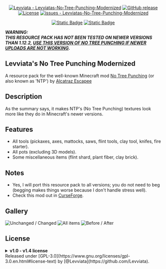<div align="center">

[![Levviata - Levviatas-No-Tree-Punching-Modernized](https://img.shields.io/static/v1?label=Levviata&message=Levviatas-No-Tree-Punching-Modernized&color=blue&logo=github)](https://github.com/Levviata/Levviatas-No-Tree-Punching-Modernized "Go to GitHub repo")
[![GitHub release](https://img.shields.io/github/release/Levviata/Levviatas-No-Tree-Punching-Modernized?include_prereleases=&sort=semver)](https://github.com/Levviata/Levviatas-No-Tree-Punching-Modernized/releases/)
[![License](https://img.shields.io/badge/License-GPL--3.0-blue)](https://www.gnu.org/licenses/gpl-3.0.en.html#license-text)
[![issues - Levviatas-No-Tree-Punching-Modernized](https://img.shields.io/github/issues/Levviata/Levviatas-No-Tree-Punching-Modernized)](https://github.com/Levviata/Levviatas-No-Tree-Punching-Modernized/issues)

[![Static Badge](https://img.shields.io/badge/Available_for-1.12.2-1bd96a?logo=modrinth)](https://modrinth.com/resourcepack/levviatas-no-tree-punching-modernized)
[![Static Badge](https://img.shields.io/badge/Available_for-1.12.2-e04e14?logo=curseforge)](https://www.curseforge.com/minecraft/texture-packs/levviatas-no-tree-punching-modernized)








</div>


***WARNING:***  
***THIS RESOURCE PACK HAS NOT BEEN TESTED ON NEWER VERSIONS THAN 1.12.2, [USE THIS VERSION OF NO TREE PUNCHING IF NEWER UPLOADS ARE NOT WORKING](https://www.curseforge.com/minecraft/mc-mods/no-tree-punching/files/2983385).***

## Levviata's No Tree Punching Modernized
A resource pack for the well-known Minecraft mod [No Tree Punching](https://www.curseforge.com/minecraft/mc-mods/no-tree-punching) (or also known as 'NTP') by [Alcatraz Escapee](https://legacy.curseforge.com/members/alcatrazescapee/projects)

## Description
As the summary says, it makes NTP's (No Tree Punching) textures look more like they do in Minecraft's newer versions.

## Features
- All tools (pickaxes, axes, mattocks, saws, flint tools, clay tool, knifes, fire starter).
- All pots (excluding 3D models).
- Some miscellaneous items (flint shard, plant fiber, clay brick).

## Notes
- Yes, I will port this resource pack to all versions; you do not need to beg (begging makes things worse because I don't handle stress well).
- Check this mod out in [CurseForge](https://www.curseforge.com/minecraft/texture-packs/levviatas-no-tree-punching-modernized).

## Gallery

![Unchanged / Changed](https://i.postimg.cc/wvmcKW6P/2023-11-02-11-19-41.png)
![All items](https://i.postimg.cc/j2Y6Rz2j/2023-11-02-11-20-06.png)
![Before / After](https://i.postimg.cc/vT7rTcxt/2023-11-02-12-30-40.png)

## License
<details> 
  <summary><b>v1.0 - v1.4 license</b></summary>
      > Version 1.0 until version 1.4 (v1.0; &lt;b&gt;v1.1; v1.2; v1.3;&lt;/b&gt; v1.4) of this project is licensed under <a href="https://www.gnu.org/licenses/gpl-3.0.en.html#license-text">GPL-3.0</a> by <a href="https://github.com/Levviata">@Levviata</a>.
</details>
Released under [GPL-3.0](https://www.gnu.org/licenses/gpl-3.0.en.html#license-text) by [@Levviata](https://github.com/Levviata).


